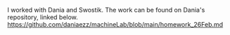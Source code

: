 I worked with Dania and Swostik. The work can be found on Dania's repository, linked below.
https://github.com/daniaezz/machineLab/blob/main/homework_26Feb.md
